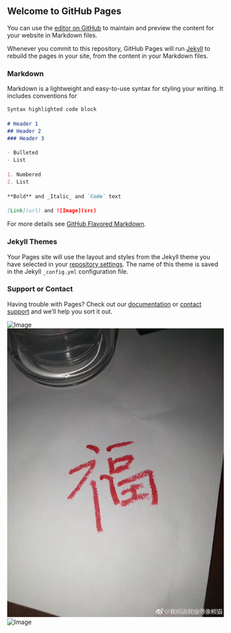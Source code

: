 ## Welcome to GitHub Pages

You can use the [editor on GitHub](https://github.com/virtuallwh/aiops_test.github.io/edit/gh-pages/index.md) to maintain and preview the content for your website in Markdown files.

Whenever you commit to this repository, GitHub Pages will run [Jekyll](https://jekyllrb.com/) to rebuild the pages in your site, from the content in your Markdown files.

### Markdown

Markdown is a lightweight and easy-to-use syntax for styling your writing. It includes conventions for

```markdown
Syntax highlighted code block

# Header 1
## Header 2
### Header 3

- Bulleted
- List

1. Numbered
2. List

**Bold** and _Italic_ and `Code` text

[Link](url) and ![Image](src)
```

For more details see [GitHub Flavored Markdown](https://guides.github.com/features/mastering-markdown/).

### Jekyll Themes

Your Pages site will use the layout and styles from the Jekyll theme you have selected in your [repository settings](https://github.com/virtuallwh/aiops_test.github.io/settings/pages). The name of this theme is saved in the Jekyll `_config.yml` configuration file.

### Support or Contact

Having trouble with Pages? Check out our [documentation](https://docs.github.com/categories/github-pages-basics/) or [contact support](https://support.github.com/contact) and we’ll help you sort it out.

![Image](https://th.bing.com/th/id/OIP.CDqvHnuOLyMYvWjpDewJzAHaLV?pid=ImgDet&rs=1)
![Image](https://github.com/virtuallwh/aiops_test.github.io/blob/gh-pages/image/IMG_5414.JPG)
![Image](virtuallwh.github.io/blob/gh-pages/42E1E5375B83E1E6ED89F004318E12F9.JPG)
